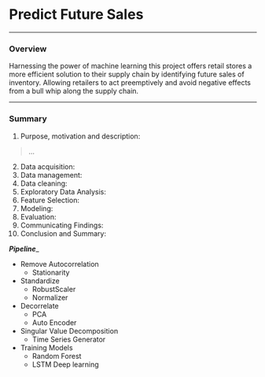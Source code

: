 # Predict Future Sales  
--- 
### Overview
Harnessing the power of machine learning this project offers retail stores a more efficient solution to their supply chain by identifying future sales of inventory. Allowing retailers to act preemptively and avoid negative effects from a bull whip along the supply chain. 

---
### Summary
1. Purpose, motivation and description: 
> ...
2. Data acquisition:  
3. Data management:  
4. Data cleaning:  
5. Exploratory Data Analysis:  
6. Feature Selection:  
7. Modeling:  
8. Evaluation:  
9. Communicating Findings: 
10. Conclusion and Summary:  


___Pipeline____ 
- Remove Autocorrelation
  - Stationarity
- Standardize
  - RobustScaler
  - Normalizer
- Decorrelate
  - PCA
  - Auto Encoder
- Singular Value Decomposition
  - Time Series Generator
- Training Models  
  - Random Forest
  - LSTM Deep learning



